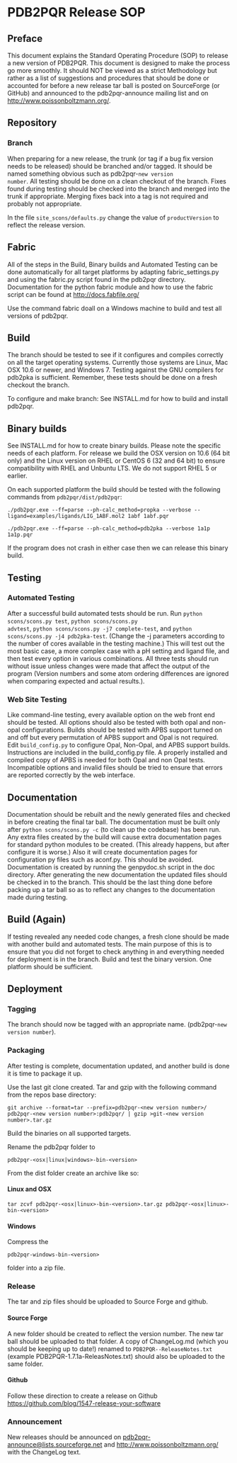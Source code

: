 # PDB2PQR Release SOP

## Preface
This document explains the Standard Operating Procedure (SOP) to release a new version of PDB2PQR.
This document is designed to make the process go more smoothly.
It should NOT be viewed as a strict Methodology but rather as a list of suggestions and procedures that should be done or accounted for before a new release tar ball is posted on SourceForge (or GitHub) and announced to the pdb2pqr-announce mailing list and on http://www.poissonboltzmann.org/.

## Repository

### Branch
When preparing for a new release, the trunk (or tag if a bug fix version needs to be released) should be branched and/or tagged.
It should be named something obvious such as pdb2pqr-<code>new version number</code>.
All testing should be done on a clean checkout of the branch.
Fixes found during testing should be checked into the branch and merged into the trunk if appropriate.
Merging fixes back into a tag is not required and probably not appropriate.

In the file <code>site_scons/defaults.py</code> change the value of <code>productVersion</code> to reflect the release version.

## Fabric
All of the steps in the Build, Binary builds and Automated Testing can be done automatically for all target platforms by adapting fabric_settings.py and using the fabric.py script found in the pdb2pqr directory. Documentation for the python fabric module and how to use the fabric script can be found at http://docs.fabfile.org/

Use the command fabric doall on a Windows machine to build and test all versions of pdb2pqr.

## Build
The branch should be tested to see if it configures and compiles correctly on all the target operating systems.
Currently those systems are Linux, Mac OSX 10.6 or newer, and Windows 7.
Testing against the GNU compilers for pdb2pka is sufficient.
Remember, these tests should be done on a fresh checkout the branch.

To configure and make branch:
See INSTALL.md for how to build and install pdb2pqr.

## Binary builds
See INSTALL.md for how to create binary builds. Please note the specific needs of each platform.
For release we build the OSX version on 10.6 (64 bit only) and the Linux version on RHEL or CentOS 6 (32 and 64 bit) to ensure compatibility with RHEL and Unbuntu LTS. We do not support RHEL 5 or earlier.

On each supported platform the build should be tested with the following commands from <code>pdb2pqr/dist/pdb2pqr</code>:

	./pdb2pqr.exe --ff=parse --ph-calc_method=propka --verbose --ligand=examples/ligands/LIG_1ABF.mol2 1abf 1abf.pqr

	./pdb2pqr.exe --ff=parse --ph-calc_method=pdb2pka --verbose 1a1p 1a1p.pqr

If the program does not crash in either case then we can release this binary build.

## Testing

### Automated Testing
After a successful build automated tests should be run.
Run <code>python scons/scons.py test</code>, <code>python scons/scons.py advtest</code>, <code>python scons/scons.py -j7 complete-test</code>, and <code>python scons/scons.py -j4 pdb2pka-test</code>. (Change the -j parameters according to the number of cores available in the testing machine.)
This will test out the most basic case, a more complex case with a pH setting and ligand file, and then test every option in various combinations.
All three tests should run without issue unless changes were made that affect the output of the program (Version numbers and some atom ordering differences are ignored when comparing expected and actual results.).

### Web Site Testing
Like command-line testing, every available option on the web front end should be tested.
All options should also be tested with both opal and non-opal configurations.
Builds should be tested with APBS support turned on and off but every permutation of APBS support and Opal is not required.
Edit <code>build_config.py</code> to configure Opal, Non-Opal, and APBS support builds. Instructions are included in the build_config.py file.
A properly installed and compiled copy of APBS is needed for both Opal and non Opal tests.
Incompatible options and invalid files should be tried to ensure that errors are reported correctly by the web interface.

## Documentation

Documentation should be rebuilt and the newly generated files and checked in before creating the final tar ball.
The documentation must be built only after <code>python scons/scons.py -c</code> (to clean up the codebase) has been run.
Any extra files created by the build will cause extra documentation pages for standard python modules to be created. (This already happens, but after configure it is worse.)
Also it will create documentation pages for configuration py files such as aconf.py. This should be avoided.
Documentation is created by running the genpydoc.sh script in the doc directory.
After generating the new documentation the updated files should be checked in to the branch.
This should be the last thing done before packing up a tar ball so as to reflect any changes to the documentation made during testing.

## Build (Again)
If testing revealed any needed code changes, a fresh clone should be made with another build and automated tests.
The main purpose of this is to ensure that you did not forget to check anything in and everything needed for deployment is in the branch.
Build and test the binary version. One platform should be sufficient.

## Deployment

### Tagging
The branch should now be tagged with an appropriate name. (pdb2pqr-<code>new version number</code>).

### Packaging
After testing is complete, documentation updated, and another build is done it is time to package it up.

Use the last git clone created.
Tar and gzip with the following command from the repos base directory:

	git archive --format=tar --prefix=pdb2pqr-<new version number>/ pdb2pqr-<new version number>:pdb2pqr/ | gzip >git-<new version number>.tar.gz

Build the binaries on all supported targets.

Rename the pdb2pqr folder to

	pdb2pqr-<osx|linux|windows>-bin-<version>

From the dist folder create an archive like so:

#### Linux and OSX

	tar zcvf pdb2pqr-<osx|linux>-bin-<version>.tar.gz pdb2pqr-<osx|linux>-bin-<version>

#### Windows

Compress the

	pdb2pqr-windows-bin-<version>

folder into a zip file.

### Release
The tar and zip files should be uploaded to Source Forge and github.

#### Source Forge
A new folder should be created to reflect the version number.
The new tar ball should be uploaded to that folder.
A copy of ChangeLog.md (which you should be keeping up to date!) renamed to <code>PDB2PQR-<version>-ReleaseNotes.txt</code> (example PDB2PQR-1.7.1a-ReleasNotes.txt) should also be uploaded to the same folder.

#### Github
Follow these direction to create a release on Github
https://github.com/blog/1547-release-your-software

### Announcement
New releases should be announced on pdb2pqr-announce@lists.sourceforge.net and http://www.poissonboltzmann.org/ with the ChangeLog text.

